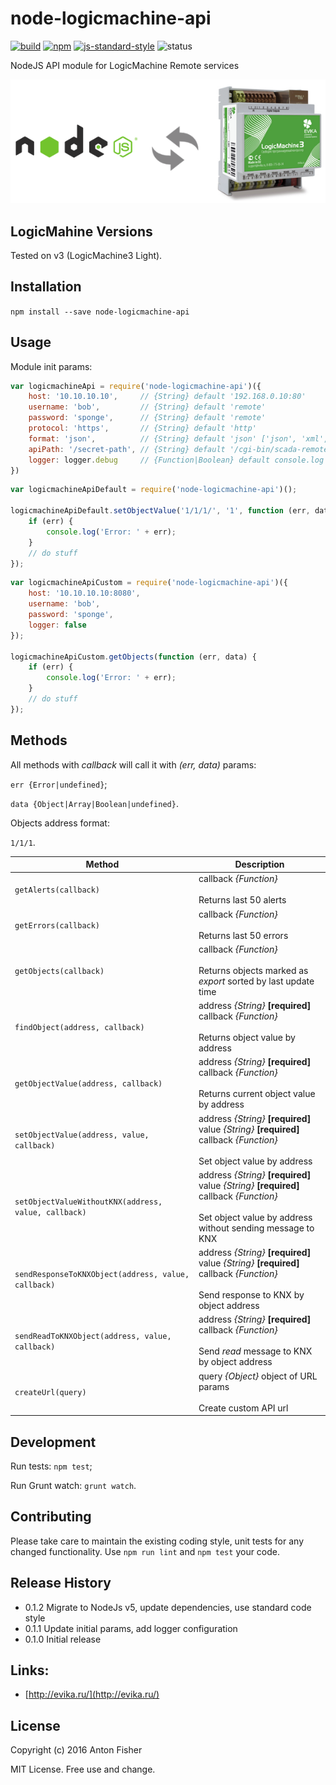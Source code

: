 # node-logicmachine-api

[![build](https://travis-ci.org/antonfisher/node-logicmachine-api.svg)](https://travis-ci.org/antonfisher/node-logicmachine-api)
[![npm](https://img.shields.io/npm/dt/node-logicmachine-api.svg?maxAge=86400)](https://www.npmjs.com/package/node-logicmachine-api)
[![js-standard-style](https://img.shields.io/badge/code%20style-standard-brightgreen.svg)](http://standardjs.com/)
![status](https://img.shields.io/badge/status-beta-lightgray.svg)

NodeJS API module for LogicMachine Remote services

![Logo](https://raw.githubusercontent.com/antonfisher/node-logicmachine-api/docs/images/node-lm-api.png)

## LogicMahine Versions

Tested on v3 (LogicMachine3 Light).

## Installation

`npm install --save node-logicmachine-api`

## Usage

Module init params:

```javascript
var logicmachineApi = require('node-logicmachine-api')({
    host: '10.10.10.10',     // {String} default '192.168.0.10:80'
    username: 'bob',         // {String} default 'remote'
    password: 'sponge',      // {String} default 'remote'
    protocol: 'https',       // {String} default 'http'
    format: 'json',          // {String} default 'json' ['json', 'xml', 'rss']
    apiPath: '/secret-path', // {String} default '/cgi-bin/scada-remote/request.cgi'
    logger: logger.debug     // {Function|Boolean} default console.log
})
```

```javascript
var logicmachineApiDefault = require('node-logicmachine-api')();

logicmachineApiDefault.setObjectValue('1/1/1/', '1', function (err, data) {
    if (err) {
        console.log('Error: ' + err);
    }
    // do stuff
});
```

```javascript
var logicmachineApiCustom = require('node-logicmachine-api')({
    host: '10.10.10.10:8080',
    username: 'bob',
    password: 'sponge',
    logger: false
});

logicmachineApiCustom.getObjects(function (err, data) {
    if (err) {
        console.log('Error: ' + err);
    }
    // do stuff
});
```

## Methods

All methods with _callback_ will call it with _(err, data)_ params:

`err {Error|undefined}`;

`data {Object|Array|Boolean|undefined}`.

Objects address format:

`1/1/1`.

|Method|Description|
|---|---|
| `getAlerts(callback)` | callback _{Function}_ <br><br> Returns last 50 alerts |
| `getErrors(callback)` | callback _{Function}_ <br><br> Returns last 50 errors |
| `getObjects(callback)` | callback _{Function}_ <br><br> Returns objects marked as _export_ sorted by last update time |
| `findObject(address, callback)` | address _{String}_ __[required]__ <br> callback _{Function}_ <br><br> Returns object value by address |
| `getObjectValue(address, callback)` | address _{String}_ __[required]__ <br> callback _{Function}_ <br><br> Returns current object value by address |
| `setObjectValue(address, value, callback)` | address _{String}_ __[required]__ <br> value _{String}_ __[required]__ <br> callback _{Function}_ <br><br> Set object value by address |
| `setObjectValueWithoutKNX(address, value, callback)` | address _{String}_ __[required]__ <br> value _{String}_ __[required]__ <br> callback _{Function}_ <br><br> Set object value by address without sending message to KNX |
| `sendResponseToKNXObject(address, value, callback)` | address _{String}_ __[required]__ <br> value _{String}_ __[required]__ <br> callback _{Function}_ <br><br> Send response to KNX by object address |
| `sendReadToKNXObject(address, value, callback)` | address _{String}_ __[required]__ <br> callback _{Function}_ <br><br> Send _read_ message to KNX by object address |
| `createUrl(query)` | query _{Object}_ object of URL params <br><br> Create custom API url |

## Development

Run tests: `npm test`;

Run Grunt watch: `grunt watch`.

## Contributing

Please take care to maintain the existing coding style, unit tests for any changed functionality.
Use `npm run lint` and `npm test` your code.

## Release History

* 0.1.2 Migrate to NodeJs v5, update dependencies, use standard code style
* 0.1.1 Update initial params, add logger configuration
* 0.1.0 Initial release

## Links:
* [http://evika.ru/](http://evika.ru/)

## License
Copyright (c) 2016 Anton Fisher

MIT License. Free use and change.
